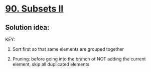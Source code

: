 # [90. Subsets II](https://leetcode.com/problems/subsets-ii/)

## Solution idea:

KEY:

1. Sort first so that same elements are grouped together

2. Pruning: before going into the branch of NOT adding the current element, skip all duplicated elements
